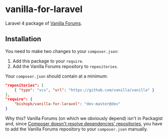 vanilla-for-laravel
===================

Laravel 4 package of [Vanilla Forums](https://github.com/vanilla/vanilla).

Installation
------------
You need to make two changes to your `composer.json`:
1. Add this package to your `require`.
2. Add the Vanilla Forums repository to `repositories`.

Your `composer.json` should contain at a minimum:
```json
"repositories": [
    { "type": "vcs", "url": "https://github.com/vanilla/vanilla" }
],
"require": {
    "bishopb/vanilla-for-laravel": "dev-master@dev"
}
```
Why this?  Vanilla Forums (on which we obviously depend) isn't in Packagist and, since [Composer doesn't resolve dependencies' repositories](https://getcomposer.org/doc/faqs/why-can't-composer-load-repositories-recursively.md), you have to add the Vanilla Forums repository to your `composer.json` manually.
